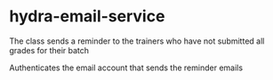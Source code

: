 # hydra-email-service

The class sends a reminder to the trainers who have not 
submitted all grades for their batch

Authenticates the email account that sends the reminder emails

